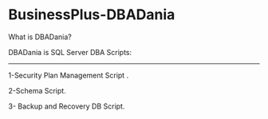 # BusinessPlus-DBADania
What is DBADania?

DBADania is SQL Server DBA Scripts:
____________________________________
1-Security Plan Management Script .

2-Schema Script.

3- Backup and Recovery DB Script.



